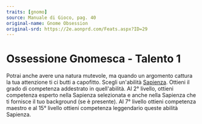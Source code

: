 ```yaml
---
traits: [gnomo]
source: Manuale di Gioco, pag. 40
original-name: Gnome Obsession
original-srd: https://2e.aonprd.com/Feats.aspx?ID=29
---
```


# Ossessione Gnomesca - Talento 1

Potrai anche avere una natura mutevole, ma quando un argomento cattura la tua
attenzione ti ci butti a capofitto. Scegli un'abilità
[Sapienza](/abilita/sapienza). Ottieni il grado di competenza addestrato in
quell'abilità. Al 2° livello, ottieni competenza esperto nella Sapienza
selezionata e anche nella Sapienza che ti fornisce il tuo background (se è
presente). Al 7° livello ottieni competenza maestro e al 15° livello ottieni
competenza leggendario queste abilità Sapienza.
